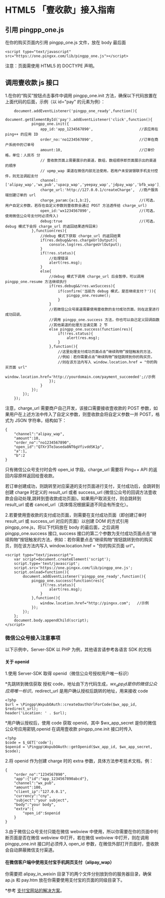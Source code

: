 # HTML5 「壹收款」接入指南

## 引用 pingpp_one.js

在你的购买页面内引用 pingpp_one.js 文件，放在 body 最后面

    <script type="text/javascript" src="https://one.pingxx.com/lib/pingpp_one.js"></script>

注意：页面需使用 HTML5 的 DOCTYPE 声明<!DOCTYPE html>。

## 调用壹收款 js 接口

1.在你的“购买”按钮点击事件中调用 pingpp_one.init 方法，确保以下代码放置在上面代码的后面，示例（以 id="pay" 的元素为例）：

        document.addEventListener('pingpp_one_ready',function(){
            document.getElementById('pay').addEventListener('click',function(){
                pingpp_one.init({
                    app_id:'app_1234567890',                     //该应用在 ping++ 的应用 ID
                    order_no:'no1234567890',                     //订单在商户系统中的订单号
                    amount:10,                                   //订单价格，单位：人民币 分
                    // 壹收款页面上需要展示的渠道，数组，数组顺序即页面展示出的渠道的顺序
                    // upmp_wap 渠道在微信内部无法使用，若用户未安装银联手机支付控件，则无法调起支付
                    channel:['alipay_wap','wx_pub','upacp_wap','yeepay_wap','jdpay_wap','bfb_wap'],
                    charge_url:'http://127.0.0.1/createCharge',  //商户服务端创建订单的 url
                    charge_param:{a:1,b:2},                      //(可选，用户自定义参数，若存在自定义参数则壹收款会通过 POST 方法透传给 charge_url)
                    open_id:'wx1234567890',                      //(可选，使用微信公众号支付时必须传入)
                    debug:true                                   //(可选，debug 模式下会将 charge_url 的返回结果透传回来)
                },function(res){
                    //debug 模式下获取 charge_url 的返回结果
                    if(res.debug&&res.chargeUrlOutput){
                        console.log(res.chargeUrlOutput);
                    }
                    if(!res.status){
                        //处理错误
                        alert(res.msg);
                    }
                    else{
                        //debug 模式下调用 charge_url 后会暂停，可以调用 pingpp_one.resume 方法继续执行
                        if(res.debug&&!res.wxSuccess){
                            if(confirm('当前为 debug 模式，是否继续支付？')){
                                pingpp_one.resume();
                            }
                        }
                        //若微信公众号渠道需要使用壹收款的支付成功页面，则在这里进行成功回调，
                        //调用 pingpp_one.success 方法，你也可以自己定义回调函数
                        //其他渠道的处理方法请见第 2 节
                        else pingpp_one.success(function(res){
                            if(!res.status){
                                alert(res.msg);
                            }
                        },function(){
                            //这里处理支付成功页面点击“继续购物”按钮触发的方法，
                            //例如：若你需要点击“继续购物”按钮跳转到你的购买页，
                            //则在该方法内写入 window.location.href = "你的购买页面 url"
                            window.location.href='http://yourdomain.com/payment_succeeded';//示例
                        });
                    }
                });
            });
        });

注意，charge_url 需要商户自己开发，该接口需要接收壹收款的 POST 参数，如果用户在上述方法中传入了自定义参数，则壹收款会将自定义参数一并 POST，格式为 JSON 字符串，结构如下：

    {
        "channel":"alipay_wap",
        "amount":10,
        "order_no":"no1234567890",
        "open_id":"Q7Xr3Te3aseda8NT6gVfivddSK1p",
        "a":1,
        "b":2
    }

只有微信公众号支付时会传 open_id 字段。charge_url 需要将 Ping++ API 的返回内容原样返回给壹收款。

若订单创建成功，则跳转至对应渠道的支付页面进行支付，支付成功后，会跳转到创建 charge 时定义的 result_url 或者 success_url (微信公众号的回调方法壹收款会自动处理,跳转到壹收款成功页面)。如果用户取消支付，则会跳转到 result_url 或者 cancel_url（具体情况根据渠道不同会有所变化）。

2.若要使用壹收款的支付成功页面，则需要在支付成功页面（即创建订单时 result_url 或 success_url 对应的页面）以创建 DOM 的方式引用 pingpp_one.js，将以下代码放在 body 的最后面，之后调用 pingpp_one.success 接口, success 接口的第二个参数为支付成功页面点击“继续购物”按钮触发的方法，例如：若你需要点击“继续购物”按钮跳转到你的购买页，则在该方法内写入 window.location.href = "你的购买页面 url"。

    <script type="text/javascript">
        var script=document.createElement('script');
        script.type='text/javascript';
        script.src='https://one.pingxx.com/lib/pingpp_one.js';
        script.onload=function(){
            document.addEventListener('pingpp_one_ready',function(){
                pingpp_one.success(function(res){
                    if(!res.status){
                        alert(res.msg);
                    }
                },function(){
                    window.location.href="http://pingxx.com";   //示例
                });
            });
        };
        document.body.appendChild(script);
    </script>

### 微信公众号接入注意事项

以下示例中，Server-SDK 以 PHP 为例，其他语言请参考各语言 SDK 的文档

#### 关于 openid

1.使用 Server-SDK 取得 openid（微信公众号授权用户唯一标识）

*先跳转到微信获取 授权 code，地址由下方代码生成，$wx_app_id 是你的微信公众应用唯一标识，$redirect_url 是用户确认授权后跳转的地址，用来接收 code

    <?php
    $url = \Pingpp\WxpubOAuth::createOauthUrlForCode($wx_app_id, $redirect_url);
    header('Location: ' . $url);

*用户确认授权后，使用 code 获取 openid，其中 $wx_app_secret 是你的微信公众号应用密钥,openid 在调用壹收款 pingpp_one.init 接口时传入

    <?php
    $code = $_GET['code'];
    $openid = \Pingpp\WxpubOAuth::getOpenid($wx_app_id, $wx_app_secret, $code);

2.将 openid 作为创建 charge 时的 extra 参数，具体方法参考技术文档，例：

    {
        "order_no":"1234567890",
        "app":{"id":"app_1234567890abcd"},
        "channel":"wx_pub",
        "amount":100,
        "client_ip":"127.0.0.1",
        "currency":"cny",
        "subject":"your subject",
        "body":"your body",
        "extra":{
            "open_id":$openid
        }
    }

3.由于微信公众号支付只能在微信 webview 中使用，所以你需要在你的页面中判断页面是否在微信 webview 中打开，若在微信 webview 中打开，则在调用 pingpp_one.init 接口时必须传入 open_id 参数，在微信外部打开页面时，壹收款会自动屏蔽微信支付渠道。

#### 在微信客户端中使用支付宝手机网页支付（alipay_wap）

你需要把 alipay_in_weixin 目录下的两个文件分别放到你的服务器目录，确保 ap.js 和 pay.htm 放在你需要使用支付宝的页面的同级目录下。

*参考 [支付宝网站的解决方案](https://cshall.alipay.com/enterprise/help_detail.htm?help_id=524702)。

